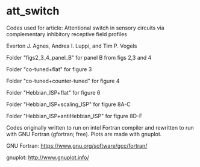 # att_switch

Codes used for article: Attentional switch in sensory circuits via complementary inhibitory receptive field profiles

Everton J. Agnes, Andrea I. Luppi, and Tim P. Vogels


Folder "figs2_3_4_panel_B" for panel B from figs 2,3 and 4

Folder "co-tuned+flat" for figure 3

Folder "co-tuned+counter-tuned" for figure 4

Folder "Hebbian_ISP+flat" for figure 6

Folder "Hebbian_ISP+scaling_ISP" for figure 8A-C

Folder "Hebbian_ISP+antiHebbian_ISP" for figure 8D-F


Codes originally written to run on intel Fortran compiler and rewritten to run with GNU Fortran (gfortran; free). Plots are made with gnuplot.


GNU Fortran: https://www.gnu.org/software/gcc/fortran/

gnuplot: http://www.gnuplot.info/
